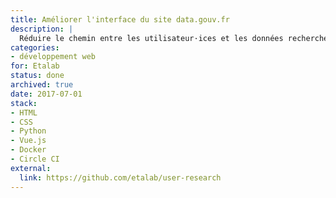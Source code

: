 ```yaml
---
title: Améliorer l'interface du site data.gouv.fr
description: |
  Réduire le chemin entre les utilisateur·ices et les données recherchées.
categories:
- développement web
for: Etalab
status: done
archived: true
date: 2017-07-01
stack:
- HTML
- CSS
- Python
- Vue.js
- Docker
- Circle CI
external:
  link: https://github.com/etalab/user-research
---
```


